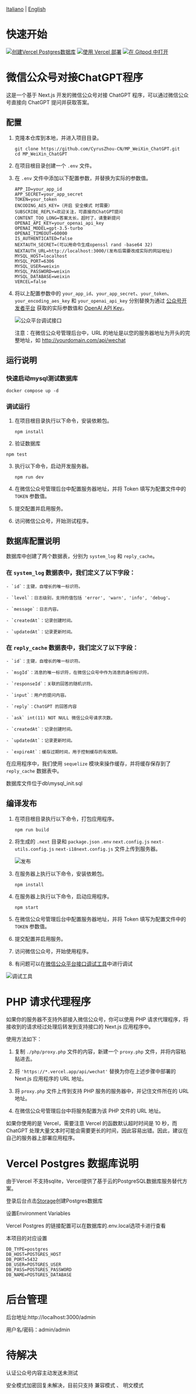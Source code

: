 [Italiano](README.IT.md) | [English](README.EN.md)

# 快速开始

[![创建Vercel Postgres数据库](./public/images/postgreSQL.png)](https://vercel.com/cyruszhou-cn/mp-wei-xin-chat-gpt/stores)   [![使用 Vercel 部署](https://vercel.com/button)](https://vercel.com/new/clone?repository-url=https%3A%2F%2Fgithub.com%2FCyrusZhou-CN%2FMP_WeiXin_ChatGPT&env=OPENAI_API_KEY&env=APP_ID&env=APP_SECRET&env=TOKEN&env=NEXTAUTH_URL&env=DB_TYPE&env=DB_HOST&env=DB_PORT&env=DB_USER&env=DB_PASS&env=DB_NAME&repository-name=MP_WeiXin_ChatGPT)  [![在 Gitpod 中打开](https://gitpod.io/button/open-in-gitpod.svg)](https://gitpod.io/#https://github.com/CyrusZhou-CN/MP_WeiXin_ChatGPT)

# 微信公众号对接ChatGPT程序

这是一个基于 Next.js 开发的微信公众号对接 ChatGPT 程序，可以通过微信公众号直接向 ChatGPT 提问并获取答案。

## 配置
1. 克隆本仓库到本地，并进入项目目录。

   ```
   git clone https://github.com/CyrusZhou-CN/MP_WeiXin_ChatGPT.git
   cd MP_WeiXin_ChatGPT
   ```

2. 在项目根目录创建一个 `.env` 文件。

3. 在 `.env` 文件中添加以下配置参数，并替换为实际的参数值。

   ```
   APP_ID=your_app_id
   APP_SECRET=your_app_secret
   TOKEN=your_token
   ENCODING_AES_KEY=（开启 安全模式 时需要）
   SUBSCRIBE_REPLY=欢迎关注，可直接向ChatGPT提问
   CONTENT_TOO_LONG=答案太长，超时了，请重新提问
   OPENAI_API_KEY=your_openai_api_key
   OPENAI_MODEL=gpt-3.5-turbo
   OPENAI_TIMEOUT=60000
   IS_AUTHENTICATED=false
   NEXTAUTH_SECRET=(可以用命令生成openssl rand -base64 32)
   NEXTAUTH_URL=http://localhost:3000/(发布后需要改成实际的网站地址)
   MYSQL_HOST=localhost
   MYSQL_PORT=6306
   MYSQL_USER=weixin
   MYSQL_PASSWORD=weixin
   MYSQL_DATABASE=weixin
   VERCEL=false
   ```

4. 将以上配置参数中的 `your_app_id`、`your_app_secret`、`your_token`、`your_encoding_aes_key` 和 `your_openai_api_key` 分别替换为通过 [公众号开发者平台](https://mp.weixin.qq.com/debug/cgi-bin/sandbox?t=sandbox/login) 获取的实际参数值和 [OpenAI API Key](https://platform.openai.com/account/api-keys)。

   ![公众平台调试接口](./public/images/weixin.jpg)

   注意：在微信公众号管理后台中，URL 的地址是以您的服务器地址为开头的完整地址，如 http://yourdomain.com/api/wechat

## 运行说明
### 快速启动mysql测试数据库
```
docker compose up -d 
```
### 调试运行
1. 在项目根目录执行以下命令，安装依赖包。

   ```
   npm install
   ```
2. 验证数据库
```
npm test  
```
3. 执行以下命令，启动开发服务器。

   ```
   npm run dev
   ```

4. 在微信公众号管理后台中配置服务器地址，并将 Token 填写为配置文件中的 `TOKEN` 参数值。

5. 提交配置并启用服务。

6. 访问微信公众号，开始测试程序。

## 数据库配置说明
数据库中创建了两个数据表，分别为 `system_log` 和 `reply_cache`。

### 在 `system_log` 数据表中，我们定义了以下字段：
```
- `id`：主键，自增长的唯一标识符。

- `level`：日志级别，支持的值包括 'error', 'warn', 'info', 'debug'。

- `message`：日志内容。

- `createdAt`：记录创建时间。

- `updatedAt`：记录更新时间。
```

### 在 `reply_cache` 数据表中，我们定义了以下字段：
```
- `id`：主键，自增长的唯一标识符。

- `msgId`：消息的唯一标识符，在微信公众号中作为消息的身份标识符。

- `responseId`：关联的回答的随机识符。

- `input`：用户的提问内容。

- `reply`：ChatGPT 的回答内容

- `ask` int(11) NOT NULL 微信公众号请求次数。

- `createdAt`：记录创建时间。

- `updatedAt`：记录更新时间。

- `expireAt`：缓存过期时间，用于控制缓存的有效期。
```
在应用程序中，我们使用 `sequelize` 模块来操作缓存，并将缓存保存到了 `reply_cache` 数据表中。

数据库文件位于db\mysql_init.sql
## 编译发布
1. 在项目根目录执行以下命令，打包应用程序。

   ```
   npm run build
   ```

2. 将生成的 `.next` 目录和 `package.json` `.env` `next.config.js` `next-utils.config.js` `next-i18next.config.js` 文件上传到服务器。

   ![发布](./public/images/next.jpg)

3. 在服务器上执行以下命令，安装依赖包。

   ```
   npm install
   ```

4. 在服务器上执行以下命令，启动应用程序。

   ```
   npm start
   ```

5. 在微信公众号管理后台中配置服务器地址，并将 Token 填写为配置文件中的 `TOKEN` 参数值。

6. 提交配置并启用服务。

7. 访问微信公众号，开始使用程序。

8. 有问题可以在[微信公众平台接口调试工具](https://mp.weixin.qq.com/debug)中进行调试

![调试工具](./public/images/wechat_debug.jpg)

# PHP 请求代理程序
如果你的服务器不支持外部接入微信公众号，你可以使用 PHP 请求代理程序，将接收到的请求经过处理后转发到支持接口的 Next.js 应用程序中。

使用方法如下：

1. 复制 `./php/proxy.php` 文件的内容，新建一个 `proxy.php` 文件，并将内容粘贴进去。

2. 将 `'https://*.vercel.app/api/wechat'` 替换为你在上述步骤中部署的 Next.js 应用程序的 URL 地址。

3. 将 `proxy.php` 文件上传到支持 PHP 服务的服务器中，并记住文件所在的 URL 地址。

4. 在微信公众号管理后台中将服务配置为该 PHP 文件的 URL 地址。

如果你使用的是 Vercel，需要注意 Vercel 的函数默认超时时间是 10 秒，而 ChatGPT 处理大量文本时可能会需要更长的时间，因此容易出错。因此，建议在自己的服务器上部署应用程序。

# Vercel Postgres 数据库说明
由于Vercel 不支持sqlite，Vercel提供了基于云的PostgreSQL数据库服务替代方案。

登录后台点击[Storage](https://vercel.com/dashboard/stores)创建Postgres数据库

设置Environment Variables

Vercel Postgres 的链接配置可以在数据库的.env.local选项卡进行查看

本项目的对应设置
```
DB_TYPE=postgres
DB_HOST=POSTGRES_HOST
DB_PORT=5432
DB_USER=POSTGRES_USER
DB_PASS=POSTGRES_PASSWORD
DB_NAME=POSTGRES_DATABASE
```

# 后台管理
后台地址:http://localhost:3000/admin

用户名/密码：admin/admin
# 待解决
认证公众号内容主动发送未测试

安全模式加密回复未解决，目前只支持 兼容模式 、 明文模式